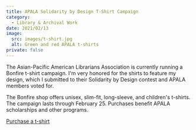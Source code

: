 ```yaml
---
title: APALA Solidarity by Design T-Shirt Campaign
category:
  - Library & Archival Work
date: 2021/02/13
image:
  src: images/t-shirt.jpg
  alt: Green and red APALA t-shirts
private: false
---
```

The Asian-Pacific American Librarians Association is currently running a Bonfire t-shirt campaign. I'm very honored for the shirts to feature my design, which I submitted to their Solidarity by Design contest and APALA members voted for.

The Bonfire shop offers unisex, slim-fit, long-sleeve, and children's t-shirts. The campaign lasts through February 25. Purchases benefit APALA scholarships and other programs.

[Purchase a t-shirt](https://www.bonfire.com/store/apala/)